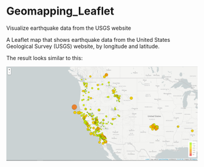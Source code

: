 # Geomapping_Leaflet
Visualize earthquake data from the USGS website

A Leaflet map that shows earthquake data from the United States Geological Survey (USGS) website, by longitude and latitude. 

The result looks similar to this: 

![2-BasicMap](Images/2-BasicMap.png)
